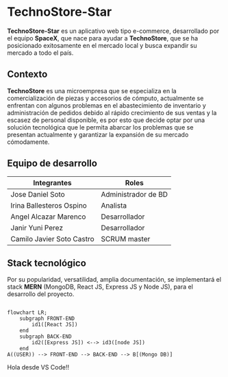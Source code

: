 # TechnoStore-Star
**TechnoStore-Star** es un aplicativo web tipo e-commerce, desarrollado por el equipo **SpaceX**, que nace para ayudar a **TechnoStore**, que se ha posicionado exitosamente en el mercado local y busca expandir su mercado a todo el país.
## Contexto
**TechnoStore** es una microempresa que se especializa en la comercialización de piezas y accesorios de cómputo, actualmente se enfrentan con algunos problemas en el abastecimiento de inventario y administración de pedidos debido al rápido crecimiento de sus ventas y la escasez de personal disponible, es por esto que decide optar por una solución tecnológica que le permita abarcar los problemas que se presentan actualmente y garantizar la expansión de su mercado cómodamente.
## Equipo de desarrollo
| Integrantes | Roles |
|-------------|-------|
| Jose Daniel Soto | Administrador de BD |
| Irina Ballesteros Ospino | Analista |
| Angel Alcazar Marenco | Desarrollador |
| Janir Yuni Perez | Desarrollador |
| Camilo Javier Soto Castro | SCRUM master |


## Stack tecnológico
Por su popularidad, versatilidad, amplia documentación, se implementará el stack **MERN** (MongoDB, React JS, Express JS y Node JS), para el desarrollo del proyecto.

```mermaid

flowchart LR;
	subgraph FRONT-END
		id1([React JS])
  	end
    subgraph BACK-END
		id2([Express JS]) <--> id3([node JS])
  	end
A((USER)) --> FRONT-END --> BACK-END --> B[(Mongo DB)]

```
Hola desde VS Code!!
